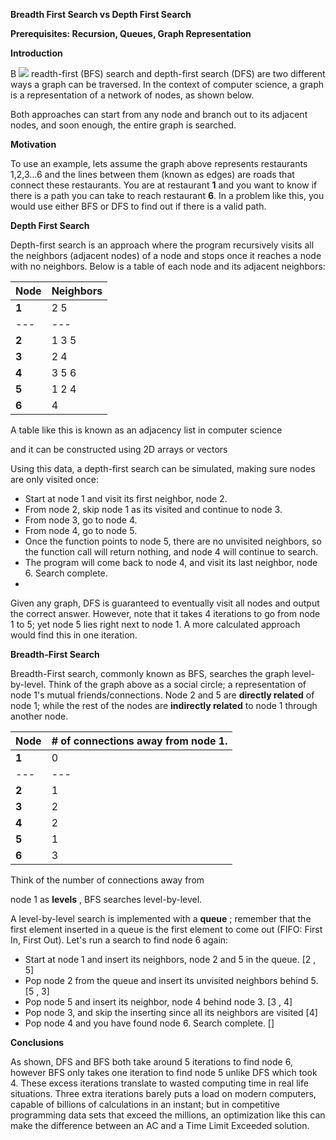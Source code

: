 **Breadth First Search vs Depth First Search**

**Prerequisites: Recursion, Queues, Graph Representation**

**Introduction**

B ![](RackMultipart20200422-4-hytfpc_html_610487326e0daad3.png) readth-first (BFS) search and depth-first search (DFS) are two different ways a graph can be traversed. In the context of computer science, a graph is a representation of a network of nodes, as shown below.

Both approaches can start from any node and branch out to its adjacent nodes, and soon enough, the entire graph is searched.

**Motivation**

To use an example, lets assume the graph above represents restaurants 1,2,3...6 and the lines between them (known as edges) are roads that connect these restaurants. You are at restaurant **1** and you want to know if there is a path you can take to reach restaurant **6**. In a problem like this, you would use either BFS or DFS to find out if there is a valid path.

**Depth First Search**

Depth-first search is an approach where the program recursively visits all the neighbors (adjacent nodes) of a node and stops once it reaches a node with no neighbors. Below is a table of each node and its adjacent neighbors:

| Node | Neighbors |
| --- | --- |
| **1** | 2 5 |
| --- | --- |
| **2** | 1 3 5 |
| **3** | 2 4 |
| **4** | 3 5 6 |
| **5** | 1 2 4 |
| **6** | 4 |

A table like this is known as an adjacency list in computer science

and it can be constructed using 2D arrays or vectors

Using this data, a depth-first search can be simulated, making sure nodes are only visited once:

- Start at node 1 and visit its first neighbor, node 2.
- From node 2, skip node 1 as its visited and continue to node 3.
- From node 3, go to node 4.
- From node 4, go to node 5.
- Once the function points to node 5, there are no unvisited neighbors, so the function call will return nothing, and node 4 will continue to search.
- The program will come back to node 4, and visit its last neighbor, node 6. Search complete.
-

Given any graph, DFS is guaranteed to eventually visit all nodes and output the correct answer. However, note that it takes 4 iterations to go from node 1 to 5; yet node 5 lies right next to node 1. A more calculated approach would find this in one iteration.

**Breadth-First Search**

Breadth-First search, commonly known as BFS, searches the graph level-by-level. Think of the graph above as a social circle; a representation of node 1&#39;s mutual friends/connections. Node 2 and 5 are **directly related** of node 1; while the rest of the nodes are **indirectly related** to node 1 through another node.

| Node | # of connections away from node 1. |
| --- | --- |
| **1** | 0 |
| --- | --- |
| **2** | 1 |
| **3** | 2 |
| **4** | 2 |
| **5** | 1 |
| **6** | 3 |

Think of the number of connections away from

node 1 as **levels** , BFS searches level-by-level.

A level-by-level search is implemented with a **queue** ; remember that the first element inserted in a queue is the first element to come out (FIFO: First In, First Out). Let&#39;s run a search to find node 6 again:

- Start at node 1 and insert its neighbors, node 2 and 5 in the queue. [2 , 5]
- Pop node 2 from the queue and insert its unvisited neighbors behind 5. [5 , 3]
- Pop node 5 and insert its neighbor, node 4 behind node 3. [3 , 4]
- Pop node 3, and skip the inserting since all its neighbors are visited [4]
- Pop node 4 and you have found node 6. Search complete. []

**Conclusions**

As shown, DFS and BFS both take around 5 iterations to find node 6, however BFS only takes one iteration to find node 5 unlike DFS which took 4. These excess iterations translate to wasted computing time in real life situations. Three extra iterations barely puts a load on modern computers, capable of billions of calculations in an instant; but in competitive programming data sets that exceed the millions, an optimization like this can make the difference between an AC and a Time Limit Exceeded solution.
